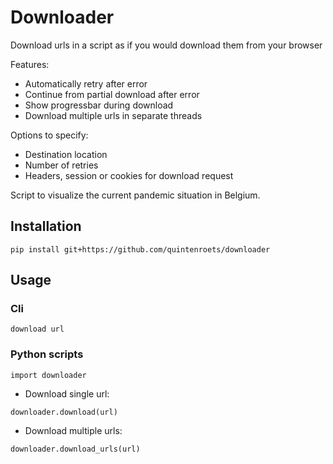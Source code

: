 # Downloader

Download urls in a script as if you would download them from your browser

Features:
* Automatically retry after error
* Continue from partial download after error
* Show progressbar during download
* Download multiple urls in separate threads

Options to specify:
* Destination location
* Number of retries
* Headers, session or cookies for download request

Script to visualize the current pandemic situation in Belgium.

## Installation

```shell
pip install git+https://github.com/quintenroets/downloader
```

## Usage

### Cli

```shell
download url
```

### Python scripts

```shell
import downloader
```

* Download single url:

```shell
downloader.download(url)
```

* Download multiple urls:

```shell
downloader.download_urls(url)
```
